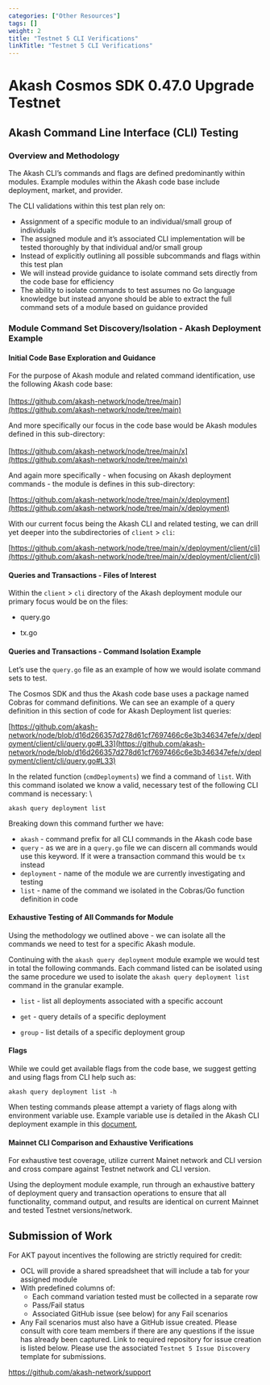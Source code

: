 ```yaml
---
categories: ["Other Resources"]
tags: []
weight: 2
title: "Testnet 5 CLI Verifications"
linkTitle: "Testnet 5 CLI Verifications"
---
```


# Akash Cosmos SDK 0.47.0 Upgrade Testnet


## Akash Command Line Interface (CLI) Testing


### Overview and Methodology

The Akash CLI’s commands and flags are defined predominantly within modules.  Example modules within the Akash code base include deployment, market, and provider.

The CLI validations within this test plan rely on:



* Assignment of a specific module to an individual/small group of individuals
* The assigned module and it’s associated CLI implementation will be tested thoroughly by that individual and/or small group
* Instead of explicitly outlining all possible subcommands and flags within this test plan
* We will instead provide guidance to isolate command sets directly from the code base for efficiency
* The ability to isolate commands to test assumes no Go language knowledge but instead anyone should be able to extract the full command sets of a module based on guidance provided


### Module Command Set Discovery/Isolation - Akash Deployment Example


#### Initial Code Base Exploration and Guidance

For the purpose of Akash module and related command identification, use the following Akash code base: \
 \
[https://github.com/akash-network/node/tree/main](https://github.com/akash-network/node/tree/main)

And more specifically our focus in the code base would be Akash modules defined in this sub-directory: \
 \
[https://github.com/akash-network/node/tree/main/x](https://github.com/akash-network/node/tree/main/x)

And again more specifically - when focusing on Akash deployment commands - the module is defines in this sub-directory:

[https://github.com/akash-network/node/tree/main/x/deployment](https://github.com/akash-network/node/tree/main/x/deployment)

With our current focus being the Akash CLI and related testing, we can drill yet deeper into the subdirectories of `client` > `cli`:

[https://github.com/akash-network/node/tree/main/x/deployment/client/cli](https://github.com/akash-network/node/tree/main/x/deployment/client/cli)


#### Queries and Transactions - Files of Interest

Within the `client` > `cli` directory of the Akash deployment module our primary focus would be on the files:
 
-  query.go

-  tx.go


#### Queries and Transactions - Command Isolation Example

Let’s use the `query.go` file as an example of how we would isolate command sets to test.

The Cosmos SDK and thus the Akash code base uses a package named Cobras for command definitions.  We can see an example of a query definition in this section of code for Akash Deployment list queries: 
 
[https://github.com/akash-network/node/blob/d16d266357d278d61cf7697466c6e3b346347efe/x/deployment/client/cli/query.go#L33](https://github.com/akash-network/node/blob/d16d266357d278d61cf7697466c6e3b346347efe/x/deployment/client/cli/query.go#L33)

In the related function (`cmdDeployments`) we find a command of `list`.  With this command isolated we know a valid, necessary test of the following CLI command is necessary: \
 



```
akash query deployment list
```


Breaking down this command further we have:



* `akash` - command prefix for all CLI commands in the Akash code base
* `query` - as we are in a `query.go` file we can discern all commands would use this keyword.  If it were a transaction command this would be `tx` instead
* `deployment` - name of the module we are currently investigating and testing
* `list` - name of the command we isolated in the Cobras/Go function definition in code


#### Exhaustive Testing of All Commands for Module

Using the methodology we outlined above - we can isolate all the commands we need to test for a specific Akash module.

Continuing with the `akash query deployment` module example we would test in total the following commands.  Each command listed can be isolated using the same procedure we used to isolate the `akash query deployment list` command in the granular example. 
 
- `list` - list all deployments associated with a specific account

- `get` - query details of a specific deployment

- `group` - list details of a specific deployment group


#### Flags

While we could get available flags from the code base, we suggest getting and using flags from CLI help such as:


```
akash query deployment list -h
```


When testing commands please attempt a variety of flags along with environment variable use.  Example variable use is detailed in the Akash CLI deployment example in this [document](https://akash.network/docs/deployments/akash-cli/installation/),


#### Mainnet CLI Comparison and Exhaustive Verifications

For exhaustive test coverage, utilize current Mainet network and CLI version and cross compare against Testnet network and CLI version.

Using the deployment module example, run through an exhaustive battery of deployment query and transaction operations to ensure that all functionality, command output, and results are identical on current Mainnet and tested Testnet versions/network.


## Submission of Work

For AKT payout incentives the following are strictly required for credit:



* OCL will provide a shared spreadsheet that will include a tab for your assigned module
* With predefined columns of:
    * Each command variation tested must be collected in a separate row
    * Pass/Fail status
    * Associated GitHub issue (see below) for any Fail scenarios
* Any Fail scenarios must also have a GitHub issue created.  Please consult with core team members if there are any questions if the issue has already been captured.  Link to required repository for issue creation is listed below.  Please use the associated `Testnet 5 Issue Discovery` template for submissions.

https://github.com/akash-network/support